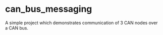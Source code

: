 # can_bus_messaging
A simple project which demonstrates communication of 3 CAN nodes over a CAN bus.
